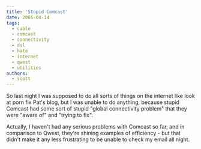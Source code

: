 ```yaml
---
title: 'Stupid Comcast'
date: 2005-04-14
tags:
  - cable
  - comcast
  - connectivity
  - dsl
  - hate
  - internet
  - qwest
  - utilities
authors:
  - scott
---
```


So last night I was supposed to do all sorts of things on the internet like look at porn fix Pat's blog, but I was unable to do anything, because stupid Comcast had some sort of stupid "global connectivity problem" that they were "aware of" and "trying to fix".

Actually, I haven't had any serious problems with Comcast so far, and in comparison to Qwest, they're shining examples of efficiency - but that didn't make it any less frustrating to be unable to check my email all night.
